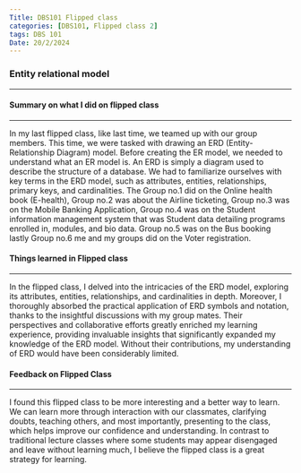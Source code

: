 ```yaml
---
Title: DBS101 Flipped class 
categories: [DBS101, Flipped class 2]
tags: DBS 101
Date: 20/2/2024
---
```

### Entity relational model 
----
#### Summary on what I did on flipped class
---
In my last flipped class, like last time, we teamed up with our group members. This time, we were tasked with drawing an ERD (Entity-Relationship Diagram) model. Before creating the ER model, we needed to understand what an ER model is. An ERD is simply a diagram used to describe the structure of a database. We had to familiarize ourselves with key terms in the ERD model, such as attributes, entities, relationships, primary keys, and cardinalities. The Group no.1 did on the Online health book (E-health), Group no.2 was about the Airline ticketing, Group no.3 was on the Mobile Banking Application, Group no.4 was on the Student information management system that was Student data detailing programs enrolled in, modules, and bio data. Group no.5 was on the Bus booking lastly Group no.6 me and my groups did on the Voter registration.

#### Things learned in Flipped class 
---
In the flipped class, I delved into the intricacies of the ERD model, exploring its attributes, entities, relationships, and cardinalities in depth. Moreover, I thoroughly absorbed the practical application of ERD symbols and notation, thanks to the insightful discussions with my group mates. Their perspectives and collaborative efforts greatly enriched my learning experience, providing invaluable insights that significantly expanded my knowledge of the ERD model. Without their contributions, my understanding of ERD would have been considerably limited.
 
#### Feedback on Flipped Class 
---
I found this flipped class to be more interesting and a better way to learn. We can learn more through interaction with our classmates, clarifying doubts, teaching others, and most importantly, presenting to the class, which helps improve our confidence and understanding. In contrast to traditional lecture classes where some students may appear disengaged and leave without learning much, I believe the flipped class is a great strategy for learning.


